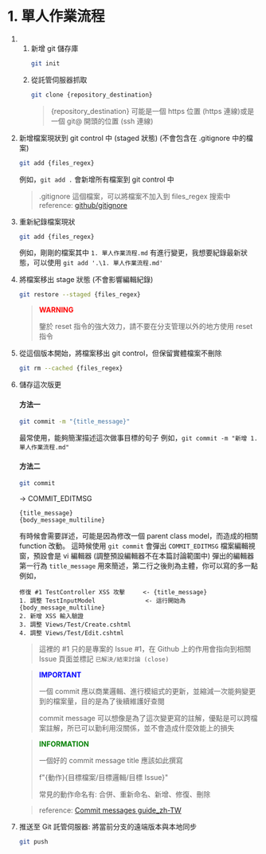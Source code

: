 # 1. 單人作業流程

1. 
    1. 新增 git 儲存庫
        ```sh
        git init
        ```
    2. 從託管伺服器抓取
        ```sh
        git clone {repository_destination}
        ```
        > {repository_destination} 可能是一個 https 位置 (https 連線)或是一個 git@ 開頭的位置 (ssh 連線)

2. 新增檔案現狀到 git control 中 (staged 狀態) (不會包含在 .gitignore 中的檔案)

    ```sh
    git add {files_regex}
    ```

    例如，`git add .` 會新增所有檔案到 git control 中

    > .gitignore 這個檔案，可以將檔案不加入到 files_regex 搜索中
    > reference: [github/gitignore](https://github.com/github/gitignore)
    
3. 重新紀錄檔案現狀
    ```sh
    git add {files_regex}
    ```
    例如，剛剛的檔案其中 `1. 單人作業流程.md` 有進行變更，我想要紀錄最新狀態，可以使用 `git add '.\1. 單人作業流程.md'`

4. 將檔案移出 stage 狀態 (不會影響編輯紀錄)
    ```sh
    git restore --staged {files_regex}
    ```
    > <p style="color: red;"><b>WARNING</b></p>
    > 鑒於 reset 指令的強大效力，請不要在分支管理以外的地方使用 reset 指令

5. 從這個版本開始，將檔案移出 git control，但保留實體檔案不刪除
    ```sh
    git rm --cached {files_regex}
    ```

6. 儲存這次版更

    #### 方法一

    ```sh
    git commit -m "{title_message}"
    ```

    最常使用，能夠簡潔描述這次做事目標的句子
    例如，`git commit -m "新增 1. 單人作業流程.md"`

    #### 方法二

    ```sh
    git commit
    ```

    -> COMMIT_EDITMSG

    ```COMMIT_EDITMSG
    {title_message}
    {body_message_multiline}
    ```

    有時候會需要詳述，可能是因為修改一個 parent class model，而造成的相關 function 改動。
    這時候使用 `git commit` 會彈出 `COMMIT_EDITMSG` 檔案編輯視窗，預設會是 vi 編輯器 (調整預設編輯器不在本篇討論範圍中)
    彈出的編輯器第一行為 `title_message` 用來簡述，第二行之後則為主體，你可以寫的多一點
    例如，
    ```COMMIT_EDITMSG
    修復 #1 TestController XSS 攻擊     <- {title_message}
    1. 調整 TestInputModel              <- 這行開始為 {body_message_multiline}
    2. 新增 XSS 輸入驗證
    3. 調整 Views/Test/Create.cshtml
    4. 調整 Views/Test/Edit.cshtml
    ```
    > 這裡的 #1 只的是專案的 Issue #1，在 Github 上的作用會指向到相關 Issue 頁面並標記 `已解決/結束討論 (close)`
    
    > <p style="color: blue;"><b>IMPORTANT</b></p>
    > 一個 commit 應以商業邏輯、進行模組式的更新，並縮減一次能夠變更到的檔案量，目的是為了後續維護好查閱
    >
    > commit message 可以想像是為了這次變更寫的註解，優點是可以跨檔案註解，所已可以勤利用沒關係，並不會造成什麼效能上的損失

    > <p style="color: green;"><b>INFORMATION</b></p>
    > 一個好的 commit message title 應該如此撰寫
    >
    > f"{動作}{目標檔案/目標邏輯/目標 Issue}"
    >
    > 常見的動作命名有: 合併、重新命名、新增、修復、刪除

    > reference: [Commit messages guide_zh-TW](https://github.com/RomuloOliveira/commit-messages-guide/blob/master/README_zh-TW.md)

7. 推送至 Git 託管伺服器: 將當前分支的遠端版本與本地同步
    ```sh
    git push
    ```
